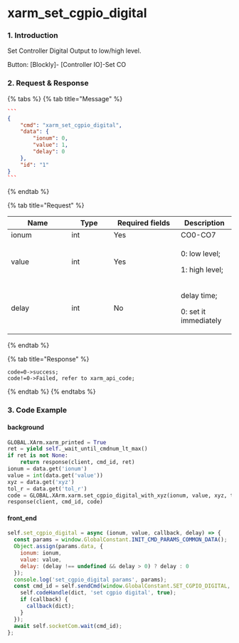 # xarm\_set\_cgpio\_digital

### 1. Introduction

Set Controller Digital Output to low/high level.

Button: \[Blockly]- \[Controller IO]-Set CO

### 2. Request & Response

{% tabs %}
{% tab title="Message" %}
````json
```
{
    "cmd": "xarm_set_cgpio_digital",
    "data": {
        "ionum": 0,
        "value": 1,
        "delay": 0
    },
    "id": "1"
}
```
````
{% endtab %}

{% tab title="Request" %}
<table data-full-width="true"><thead><tr><th width="120">Name</th><th width="79">Type</th><th width="135">Required fields</th><th>Description</th></tr></thead><tbody><tr><td>ionum</td><td>int</td><td>Yes</td><td>CO0-CO7</td></tr><tr><td>value</td><td>int</td><td>Yes</td><td><p>0: low level; </p><p>1: high level;</p></td></tr><tr><td>delay</td><td>int</td><td>No</td><td><p>delay time; </p><p>0: set it immediately</p></td></tr></tbody></table>
{% endtab %}

{% tab title="Response" %}
```
code=0->success;
code!=0->Failed, refer to xarm_api_code;
```
{% endtab %}
{% endtabs %}

### 3. Code Example

#### background

```python
GLOBAL.XArm.xarm_printed = True
ret = yield self._wait_until_cmdnum_lt_max()
if ret is not None:
    return response(client, cmd_id, ret)
ionum = data.get('ionum')
value = int(data.get('value'))
xyz = data.get('xyz')
tol_r = data.get('tol_r')
code = GLOBAL.XArm.xarm.set_cgpio_digital_with_xyz(ionum, value, xyz, tol_r)
response(client, cmd_id, code)
```

#### front\_end

```javascript
self.set_cgpio_digital = async (ionum, value, callback, delay) => {
  const params = window.GlobalConstant.INIT_CMD_PARAMS_COMMON_DATA();
  Object.assign(params.data, {
    ionum: ionum,
    value: value,
    delay: (delay !== undefined && delay > 0) ? delay : 0
  });
  console.log('set_cgpio_digital params', params);
  const cmd_id = self.sendCmd(window.GlobalConstant.SET_CGPIO_DIGITAL, params, (dict) => {
    self.codeHandle(dict, 'set cgpio digital', true);
    if (callback) {
      callback(dict);
    }
  });
  await self.socketCom.wait(cmd_id);
};
```
